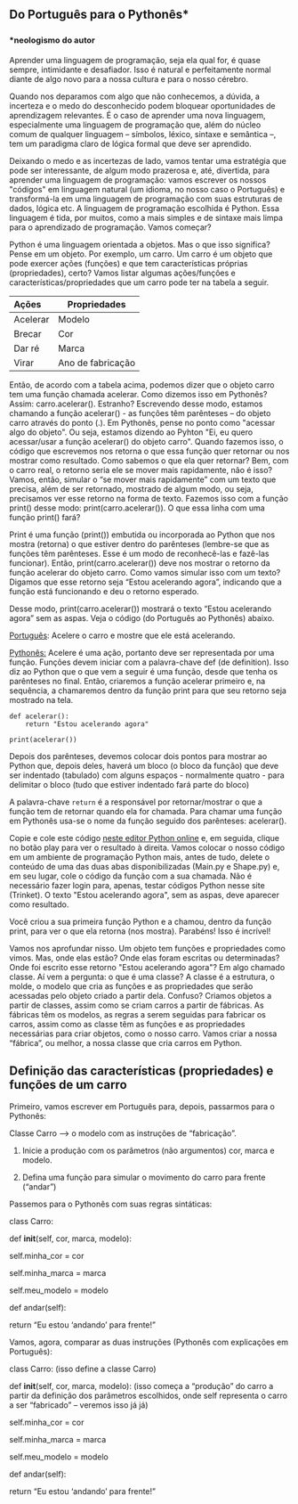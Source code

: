 
## Do Português para o Pythonês* <br><br> <sup ><sup>*neologismo do autor</sup></sup>
Aprender uma linguagem de programação, seja ela qual for, é quase sempre, intimidante e desafiador. Isso é natural e perfeitamente normal diante de algo novo para a nossa cultura e para o nosso cérebro.

Quando nos deparamos com algo que não conhecemos, a dúvida, a incerteza e o medo do desconhecido podem bloquear oportunidades de aprendizagem relevantes. É o caso de aprender uma nova linguagem, especialmente uma linguagem de programação que, além do núcleo comum de qualquer linguagem – símbolos, léxico, sintaxe e semântica –, tem um paradigma claro de lógica formal que deve ser aprendido.

Deixando o medo e as incertezas de lado, vamos tentar uma estratégia que pode ser interessante, de algum modo prazerosa e, até, divertida, para aprender uma linguagem de programação: vamos escrever os nossos "códigos" em linguagem natural (um idioma, no nosso caso o Português) e transformá-la em uma linguagem de programação com suas estruturas de dados, lógica etc. A linguagem de programação escolhida é Python. Essa linguagem é tida, por muitos, como a mais simples e de sintaxe mais limpa para o aprendizado de programação. Vamos começar?    

Python é uma linguagem orientada a objetos. Mas o que isso significa? Pense em um objeto. Por exemplo, um carro. Um carro é um objeto que pode exercer ações (funções) e que tem características próprias (propriedades), certo? Vamos listar algumas ações/funções e características/propriedades que um carro pode ter na tabela a seguir.

  |Ações|Propriedades|                       
  |:--------------|--------------|
  |Acelerar        |     Modelo  |
  |Brecar     |Cor       | 
  |Dar ré     |Marca      | 
  |Virar|  Ano de fabricação|

Então, de acordo com a tabela acima, podemos dizer que o objeto carro tem uma função chamada acelerar. Como dizemos isso em Pythonês? Assim: carro.acelerar(). Estranho? Escrevendo desse modo, estamos chamando a função acelerar() - as funções têm parênteses – do objeto carro através do ponto (.). Em Pythonês, pense no ponto como "acessar algo do objeto". Ou seja, estamos dizendo ao Pyhton "Ei, eu quero acessar/usar a função acelerar() do objeto carro". Quando fazemos isso, o código que escrevemos nos retorna o que essa função quer retornar ou nos mostrar como resultado. Como sabemos o que ela quer retornar? Bem, com o carro real, o retorno seria ele se mover mais rapidamente, não é isso? Vamos, então, simular o “se mover mais rapidamente” com um texto que precisa, além de ser retornado, mostrado de algum modo, ou seja, precisamos ver esse retorno na forma de texto. Fazemos isso com a função print() desse modo: print(carro.acelerar()). O que essa linha com uma função print() fará?

Print é uma função (print()) embutida ou incorporada ao Python que nos mostra (retorna) o que estiver dentro do parênteses (lembre-se que as funções têm parênteses. Esse é um modo de reconhecê-las e fazê-las funcionar). Então, print(carro.acelerar()) deve nos mostrar o retorno da função acelerar do objeto carro. Como vamos simular isso com um texto? Digamos que esse retorno seja “Estou acelerando agora”, indicando que a função está funcionando e deu o retorno esperado.

Desse modo, print(carro.acelerar()) mostrará o texto “Estou acelerando agora” sem as aspas. Veja o código (do Português ao Pythonês) abaixo.

<u>Português</u>: Acelere o carro e mostre que ele está acelerando.

<u>Pythonês:</u> 
Acelere é uma ação, portanto deve ser representada por uma função. Funções devem iniciar com a palavra-chave def (de definition). Isso diz ao Python que o que vem a seguir é uma função, desde que tenha os parênteses no final. Então, criaremos a função acelerar primeiro e, na sequência, a chamaremos dentro da função print para que seu retorno seja mostrado na tela.

    def acelerar():
    	return "Estou acelerando agora"
    	
    print(acelerar())

Depois dos parênteses, devemos colocar dois pontos para mostrar ao Python que, depois deles, haverá um bloco (o bloco da função) que deve ser indentado (tabulado) com alguns espaços - normalmente quatro - para delimitar o bloco (tudo que estiver indentado fará parte do bloco)

A palavra-chave ```return``` é a responsável por retornar/mostrar o que a função tem de retornar quando ela for chamada. Para chamar uma função em Pythonês usa-se o nome da função seguido dos parênteses: acelerar().

Copie e cole este código [neste editor Python online](https://trinket.io/) e, em seguida, clique no botão play para ver o resultado à direita. Vamos colocar o nosso código em um ambiente de programação Python mais, antes de tudo, delete o conteúdo de uma das duas abas disponibilizadas (Main.py e Shape.py) e, em seu lugar, cole o código da função com a sua chamada. Não é necessário fazer login para, apenas, testar códigos Python nesse site (Trinket). O texto "Estou acelerando agora", sem as aspas, deve aparecer como resultado.

Você criou a sua primeira função Python e a chamou, dentro da função print, para ver o que ela retorna (nos mostra). Parabéns! Isso é incrível! 

Vamos nos aprofundar nisso. Um objeto tem funções e propriedades como vimos. Mas, onde elas estão? Onde elas foram escritas ou determinadas? Onde foi escrito esse retorno "Estou acelerando agora"? Em algo chamado classe. Aí vem a pergunta: o que é uma classe? A classe é a estrutura, o molde, o modelo que cria as funções e as propriedades que serão acessadas pelo objeto criado a partir dela. Confuso? Criamos objetos a partir de classes, assim como se criam carros a partir de fábricas. As fábricas têm os modelos, as regras a serem seguidas para fabricar os carros, assim como as classe têm as funções e as propriedades necessárias para criar objetos, como o nosso carro. Vamos criar a nossa “fábrica”, ou melhor, a nossa classe que cria carros em Python.

## Definição das características (propriedades) e funções de um carro

Primeiro, vamos escrever em Português para, depois, passarmos para o Pythonês:

Classe Carro --> o modelo com as instruções de “fabricação”.
1.  Inicie a produção com os parâmetros (não argumentos) cor, marca e modelo.

2. Defina uma função para simular o movimento do carro para frente (“andar”)

  
  

Passemos para o Pythonês com suas regras sintáticas:

class Carro:

def __init__(self, cor, marca, modelo):

self.minha_cor = cor

self.minha_marca = marca

self.meu_modelo = modelo

def andar(self):

return “Eu estou ‘andando’ para frente!”

  
  

Vamos, agora, comparar as duas instruções (Pythonês com explicações em Português):

  
  

class Carro: (isso define a classe Carro)

def __init__(self, cor, marca, modelo): (isso começa a “produção” do carro a partir da definição dos parâmetros escolhidos, onde self representa o carro a ser “fabricado” – veremos isso já já)

self.minha_cor = cor

self.minha_marca = marca

self.meu_modelo = modelo

def andar(self):

return “Eu estou ‘andando’ para frente!”



<!--stackedit_data:
eyJoaXN0b3J5IjpbLTE2NjM2OTMyMCwxOTA2MzAzMzQyLC0zMT
QwNzU3MTgsODkzNzMyMTQ0LDg0NDQ5NDczNiwtMTY0MDA2OTQ2
NSwtMTIxMjMzODExOSwtMTAxOTcyNzE4OSwxNTg4MDUzMzU3LC
0xMzk4NjE0MjAsLTgwOTU3MTk2MywzNzU5NzY0NjgsMTQxNTAz
NTY1Niw3ODk5NjEyMjYsNTY0ODk2ODI4LDU2NDg5NjgyOCwtMz
AwMTczMzM1LC0xMzY5MzAzNzA0XX0=
-->